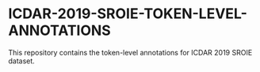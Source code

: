 # ICDAR-2019-SROIE-TOKEN-LEVEL-ANNOTATIONS
This repository contains the token-level annotations for ICDAR 2019 SROIE dataset. 

